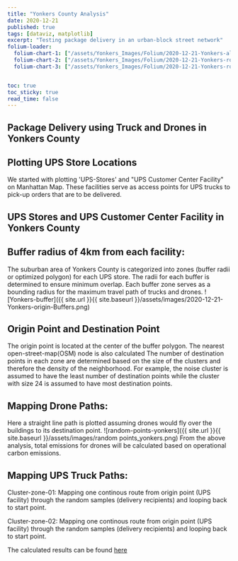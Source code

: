 ```yaml
---
title: "Yonkers County Analysis"
date: 2020-12-21
published: true
tags: [dataviz, matplotlib]
excerpt: "Testing package delivery in an urban-block street network"
folium-loader:
  folium-chart-1: ["/assets/Yonkers_Images/Folium/2020-12-21-Yonkers-allfacility.html", "400"] # second argument is the height
  folium-chart-2: ["/assets/Yonkers_Images/Folium/2020-12-21-Yonkers-route-case1.html", "400"] # second argument is the height
  folium-chart-3: ["/assets/Yonkers_Images/Folium/2020-12-21-Yonkers-route-case2.html", "400"] # second argument is the height


toc: true
toc_sticky: true
read_time: false
---
```


## Package Delivery using Truck and Drones in Yonkers County

## Plotting UPS Store Locations
We started with plotting 'UPS-Stores' and "UPS Customer Center Facility" on Manhattan Map. These facilities serve as access points for UPS trucks to pick-up orders that are to be delivered.

## UPS Stores and UPS Customer Center Facility in Yonkers County
<div id="folium-chart-1"></div>

## Buffer radius of 4km from each facility: 
The suburban area of Yonkers County is categorized into zones (buffer radii or optimized polygon) for each UPS store. The radii for each buffer is determined to ensure minimum overlap. Each buffer zone serves as a bounding radius for the maximum travel path of trucks and drones.
![Yonkers-buffer]({{ site.url }}{{ site.baseurl }}/assets/images/2020-12-21-Yonkers-origin-Buffers.png)

## Origin Point and Destination Point
The origin point is located at the center of the buffer polygon. The nearest open-street-map(OSM) node is also calculated
The number of destination points in each zone are determined based on the size of the clusters and therefore the density of the neighborhood. For example, the noise cluster is assumed to have the least number of destination points while the cluster with size 24 is assumed to have most destination points.

## Mapping Drone Paths:
Here a straight line path is plotted assuming drones would fly over the buildings to its destination point. 
![random-points-yonkers]({{ site.url }}{{ site.baseurl }}/assets/images/random points_yonkers.png)
From the above analysis, total emissions for drones will be calculated based on operational carbon emissions.

## Mapping UPS Truck Paths:

Cluster-zone-01: 
Mapping one continous route from origin point (UPS facility) through the random samples (delivery recipients) and looping back to start point. 
<div id="folium-chart-2"></div>

Cluster-zone-02: 
Mapping one continous route from origin point (UPS facility) through the random samples (delivery recipients) and looping back to start point. 
<div id="folium-chart-3"></div>

The calculated results can be found [here][here]



[here]:https://suryajps.github.io/Spatial-Analysis-for-Drone-vs-Truck-Deliveries-/Results-and-Conclusion/



